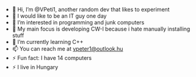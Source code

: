 - 👋 Hi, I’m @VPeti1, another random dev that likes to experiment
- 👀 I would like to be an IT guy one day
- 👀 I’m interested in programming and junk computers
- 👀 My main focus is developing CW-I because i hate manually installing stuff
- 🌱 I’m currently learning C++ 
- 📫 You can reach me at vpeter1@outlook.hu
- ⚡ Fun fact: I have 14 computers
- ⚡ I live in Hungary

<!---
VPeti1/VPeti1 is a ✨ special ✨ repository because its `README.md` (this file) appears on your GitHub profile.
You can click the Preview link to take a look at your changes.
--->

